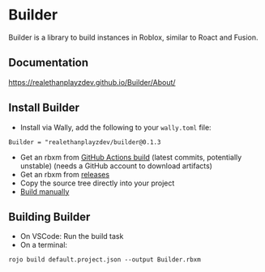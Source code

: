 # Builder
Builder is a library to build instances in Roblox, similar to Roact and Fusion.

## Documentation
https://realethanplayzdev.github.io/Builder/About/

## Install Builder
- Install via Wally, add the following to your ``wally.toml`` file:
```
Builder = "realethanplayzdev/builder@0.1.3
```
- Get an rbxm from [GitHub Actions build](https://github.com/RealEthanPlayzDev/Builder/actions/workflows/build.yml) (latest commits, potentially unstable) (needs a GitHub account to download artifacts)
- Get an rbxm from [releases](https://github.com/RealEthanPlayzDev/Builder/releases)
- Copy the source tree directly into your project
- [Build manually](#building-builder)

## Building Builder
- On VSCode: Run the build task
- On a terminal:
```
rojo build default.project.json --output Builder.rbxm
```